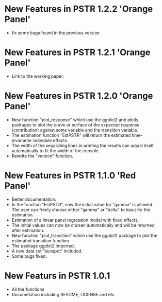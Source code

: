 <!-- README.md is generated from README.Rmd. Please edit that file -->
New Features in PSTR 1.2.2 'Orange Panel'
=========================================

-   fix some bugs found in the previous version.

New Features in PSTR 1.2.1 'Orange Panel'
=========================================

-   Link to the working paper.

New Features in PSTR 1.2.0 'Orange Panel'
=========================================

-   New function "plot\_response" which use the ggplot2 and plotly packages to plot the curve or surface of the expected response (contribution) against some variable and the transition variable.
-   The estimation function "EstPSTR" will return the estimated time-invariante individule effects.
-   The width of the separating lines in printing the results can adjust itself automatically to fit the width of the console.
-   Rewrite the "version" function.

New Features in PSTR 1.1.0 'Red Panel'
======================================

-   Better documentation.
-   In the function "EstPSTR", now the initial value for "gamma" is allowed. The user can freely choose either "gamma" or "delta" to input for the estimation.
-   Estimation of a linear panel regression model with fixed effects.
-   The initial values can now be chosen automatically and will be returned after estimation.
-   New function "plot\_transition" which use the ggplot2 package to plot the estimated transition function.
-   The package ggplot2 imported.
-   A new data set "sunspot" included.
-   Some bugs fixed.

New Featurs in PSTR 1.0.1
=========================

-   All the functions
-   Documetation including README, LICENSE and etc.
